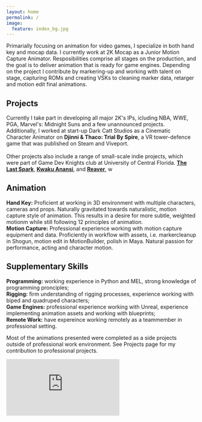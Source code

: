 ```yaml
---
layout: home
permalink: /
image:
  feature: index_bg.jpg
---
```


Primarially focusing on animation for video games, I specialize in both hand key and mocap data. I currently work at 2K Mocap as a Junior Motion Capture Animator. Resposibilities comprise all stages on the production, and the goal is to deliver animation that is ready for game engines. Depending on the project I contribute by markering-up and working with talent on stage, capturing ROMs and creating VSKs to cleaning marker data, retarger and motion edit final animations. 

<div class="tiles">

  <div class="tile-medium">
    <h2 class="post-title">Projects</h2>
    <p class="post-excerpt">
    Currently I take part in developing all major 2K's IPs, icluding NBA, WWE, PGA, Marvel's: Midnight Suns and a few unannounced projects. <br>
    Additionally, I worked at start-up Dark Catt Studios as a Cinematic Character Animator on <strong>Djinni & Thaco: Trial By Spire</strong>, a VR tower-defence game that was published on Steam and Viveport.<br>
    <br>
    Other projects also include a range of small-scale indie projects, which were part of Game Dev Knights club at University of Central Florida. <strong><a href="http://www.umych.com/projects/last-spark/">The Last Spark</a></strong>, <strong><a href="http://www.umych.com/projects/anansi/">Kwaku Anansi</a></strong>, and <strong><a href="http://www.umych.com/projects/reaver/">Reaver</a></strong>, w
    </p>
  </div><!-- /.tile -->
  
  <div class="tile-medium">
    <h2 class="post-title">Animation</h2>
    <p class="post-excerpt">
    <strong>Hand Key:</strong> Proficient at working in 3D environment with multiple characters, cameras and props. Naturally gravitated towards naturalistic, motion capture style of animation. This results in a desire for more subtle, weighted motionm while still following 12 principles of animation.<br> 
    <strong>Motion Capture:</strong> Professional experience working with motion capture equipment and data. Proficiently in workflow with assets, i.e. markercleanup in Shogun, motion edit in MotionBuilder, polish in Maya. Natural passion for performance, acting and character motion. 
    </p>  
  </div><!-- /.tile -->
  
  <div class="tile-medium">
    <h2 class="post-title">Supplementary Skills</h2>
    <p class="post-excerpt">
    <strong>Programming:</strong> working experience in Python and MEL, strong knowledge of programming pronciples;<br>
    <strong>Rigging:</strong> firm understanding of rigging processes, experience working with biped and quadruped characters;<br>
    <strong>Game Engines:</strong> professional experience working with Unreal, experience implementing animation assets and working with blueprints;<br>
    <strong>Remote Work:</strong> have expereince working remotely as a teammember in professional setting.<br>
    </p>  
  </div><!-- /.tile -->

</div><!-- /.tiles -->  

Most of the animations presented were completed as a side projects outside of professional work environment. See Projects page for my contribution to professional projects.

<iframe onload="this.width=screen.width;this.height=screen.height;" src="https://player.vimeo.com/video/326663097" frameborder="0" allow="accelerometer; autoplay; encrypted-media; gyroscope; picture-in-picture" allowfullscreen></iframe>


